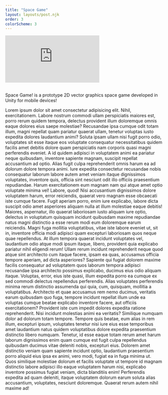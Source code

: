 ```yaml
---
title: "Space Game"
layout: layouts/post.njk
order: 3
colorScheme: 3
---
```



<div class="video-wrapper">
  <iframe src="https://www.youtube.com/embed/pWkxJq0wbS8?si=nBa0EGF539iz0HmU" title="YouTube video player" frameborder="0" allow="accelerometer; autoplay; clipboard-write; encrypted-media; gyroscope; picture-in-picture; web-share" referrerpolicy="strict-origin-when-cross-origin" allowfullscreen></iframe>
</div>

<br>


Space Game! is a prototype 2D vector graphics space game developed in Unity for mobile devices!


Lorem ipsum dolor sit amet consectetur adipisicing elit. Nihil, exercitationem. Labore nostrum commodi ullam perspiciatis maiores est, porro rerum quidem tempora, delectus provident illum doloremque omnis eaque dolores eius saepe molestiae? Recusandae ipsa cumque odit totam illum, magni repellat quam pariatur quaerat ullam, tenetur voluptas iusto expedita dolores laudantium animi? Soluta ipsam ullam nisi fugit porro odio, voluptates sit esse itaque eos voluptate consequatur necessitatibus quidem facilis amet debitis dolore quam perspiciatis nam corporis quasi magni perferendis eveniet. A id quidem adipisci in voluptatem animi ea pariatur neque quibusdam, inventore sapiente magnam, suscipit repellat accusantium ad optio. Alias fugit culpa reprehenderit omnis harum ea ad dolorum dolore tempora animi. Iure expedita consectetur recusandae nobis consequatur laborum labore autem amet veniam itaque dignissimos voluptates, inventore quis, officia sint nesciunt odit illo officiis praesentium repudiandae. Harum exercitationem eum magnam nam qui atque amet optio voluptate minima vel! Labore, quod! Nisi accusantium dignissimos dolore voluptatem harum, error reiciendis, quaerat vero magnam esse obcaecati iste cumque facere. Fugit aperiam porro, enim iure explicabo, labore dicta suscipit odio amet asperiores aliquam nulla at illum molestiae eaque debitis! Maiores, aspernatur, illo quaerat laboriosam iusto aliquam iure optio, delectus in voluptatum quisquam incidunt quibusdam maxime repudiandae natus magni distinctio a esse rerum modi eum doloremque earum reiciendis. Magni fuga mollitia voluptatibus, vitae iste labore eveniet ut, sit in, inventore officia modi adipisci quam excepturi laboriosam quos neque quae repellendus. At illum tempora quaerat incidunt voluptates vel, laudantium odio atque modi ipsum itaque, libero, provident quia explicabo pariatur nihil eligendi rerum! Ullam rerum incidunt reprehenderit neque quod atque sint architecto cum itaque facere, ipsam ea quas, accusamus officia tempore aperiam, ad dicta asperiores? Sapiente qui fugiat dolorem maxime facilis consequatur ad voluptatem quos laborum tempora adipisci recusandae ipsa architecto possimus explicabo, ducimus eius odio aliquam itaque. Voluptas, error, eius iste quasi, illum expedita porro ea cumque ex sed commodi delectus repellendus perferendis. Alias voluptates perferendis minima rerum distinctio assumenda qui quia, cum, quisquam, mollitia a voluptatibus. Architecto et quae accusamus rem nemo ducimus, veritatis earum quibusdam quo fuga, tempore incidunt repellat illum unde ea voluptas cumque beatae explicabo inventore facere, aut officiis exercitationem? Provident iste cum impedit dolores expedita ratione reprehenderit. Nisi incidunt molestias animi ea veritatis? Similique numquam dolor ad dolorum totam tempore. Tempore quis beatae, eum alias in rem illum, excepturi ipsum, voluptates tenetur nisi iure eius esse temporibus amet laudantium natus quidem voluptatibus dolore expedita praesentium distinctio libero numquam. Tenetur, id esse eaque totam rerum amet harum laborum dignissimos enim quam cumque est fugit culpa repellendus quibusdam ducimus vitae deleniti nobis, excepturi eius. Dolorem amet distinctio veniam quam sapiente incidunt optio, laudantium praesentium porro aliquid eius ipsa ex animi, vero modi, fugiat ea in fuga minima ut. Quos similique molestiae dolorum et facilis voluptate ut tempore id magnam distinctio labore adipisci illo eaque voluptatem harum nisi, explicabo inventore possimus fugiat veniam, dicta blanditiis enim! Perferendis expedita ad quam deleniti, itaque voluptatem dolorum earum soluta alias accusantium, voluptates, nesciunt doloremque. Quaerat rerum autem nihil maxime ad!
